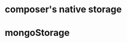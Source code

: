 # composer's native storage
[](./../../../../Composer/packages/server/src/models/storage/interface.ts)
[](./../../../../Composer/packages/server/src/models/storage/storageFactory.ts)
[](./../../../../Composer/packages/server/src/models/storage/localDiskStorage.ts)
# mongoStorage
[](./../../../../extensions/mongoStorage/src/index.ts)
[](./../../../../extensions/mongoStorage/src/interfaces.ts)

